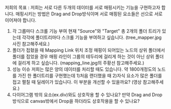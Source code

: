저희의 목표 :
저희는 서로 다른 두개의 데이터를 서로 매핑시키는 기능을 구현하고자 합니다.
매핑시키는 방법은 Drag and Drop방식이며 서로 매핑된 요소들은 선으로 서로 이어져야 합니다.



1. 각 그룹마다 스크롤 기능 부여
   현재 "Source"와 "Target" 총 2개의 폴더 트리가 있는데 각각에 폴더트리마다 스크롤 기능을 부여하고 싶습니다.
   (tree_mapper.jpg 사진 참고해주세요.)
2. 폴더가 접혔을 때 Mapping Link 위치 조정
   매핑이 되어있는 노드의 상위 폴더에서 폴더를 접었을 경우 매핑 라인이 그룹의 테두리에 걸리게 하는 것이 아닌 상위 폴더에 걸리게 하고 싶습니다.
   (mapping_line.jpg의 주황선 참고해주세요.)
3. 성능 이슈
   저희는 많은 양의 데이터를 처리할 때도 있습니다.
   약 1800개정도의 노드를 가진 한 폴더트리를 구현했는데 1)처음 랜더했을 때 2)자식 요소가 많은 폴더를 접고 펼칠 때 딜레이가 있습니다.
   이 부분을 개선할 수 있을까요?
   (영상 참고해주세요.)
4. 다이어그램 밖의 요소(ex.div)와도 상호작용 할 수 있나요?
    만약 Drag and Drop 방식으로 canvas밖에서 Drop을 하더라도 상호작용을 할 수 있나요?